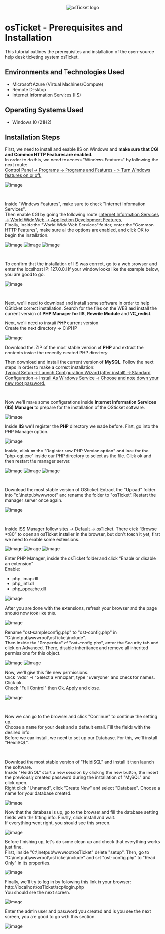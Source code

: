<p align="center">
<img src="https://i.imgur.com/Clzj7Xs.png" alt="osTicket logo"/>
</p>

<h1>osTicket - Prerequisites and Installation</h1>
This tutorial outlines the prerequisites and installation of the open-source help desk ticketing system osTicket.<br />

<h2>Environments and Technologies Used</h2>

- Microsoft Azure (Virtual Machines/Compute)
- Remote Desktop
- Internet Information Services (IIS)

<h2>Operating Systems Used </h2>

- Windows 10</b> (21H2)

<h2>Installation Steps</h2>

<p>
First, we need to install and enable IIS on Windows and <b>make sure that CGI and Common HTTP Features are enabled.</b><br>
In order to do this, we need to access "Windows Features" by following the next route:<br> <ins>Control Panel -> Programs -> Programs and Features - > Turn Windows features on or off. </ins>
</p>
<p>
  
![image](https://github.com/DsosaH/osticket-prereqs/assets/148100125/7bba0e68-aa3d-498a-b252-bee1d22487ae)

</p>
<br />
<p>
Inside "Windows Features", make sure to check "Internet Information Services".<br>
Then enable CGI by going the following route: <ins>Internet Information Services -> World Wide Web -> Application Development Features.</ins><br>
Finally, inside the "World Wide Web Services" folder, enter the "Common HTTP Features", make sure all the options are enabled, and click OK to begin the installation.
</p>
<p>
  
![image](https://github.com/DsosaH/osticket-prereqs/assets/148100125/02fd3e67-9a14-4836-af2d-ec05fe9fdd87)
![image](https://github.com/DsosaH/osticket-prereqs/assets/148100125/c1622e18-a4ed-49a8-84ec-a1f89fdfd58e)
![image](https://github.com/DsosaH/osticket-prereqs/assets/148100125/b48d5bc2-48fc-4046-9a59-691214cab01a)

</p>
<br />

<p>
To confirm that the installation of IIS was correct, go to a web browser and enter the localhost IP: 127.0.0.1 If your window looks like the example below, you are good to go.
</p>
<p>
  
![image](https://github.com/DsosaH/osticket-prereqs/assets/148100125/94606d1b-5fc5-4384-92b4-d1ab2067d715)

</p>
<br />
<p>
Next, we'll need to download and install some software in order to help OSticket correct installation. Search for the files on the WEB and install the current version of <b>PHP Manager for IIS</b>, <b>Rewrite Module</b> and <b>VC_redist</b>.
</p>
<p>
 Next, we'll need to install <b>PHP</b> current version.<br>
 Create the next directory -> C:\PHP
</p>
<p>

  ![image](https://github.com/DsosaH/osticket-prereqs/assets/148100125/4339bd41-3737-48d6-b5d2-c236a2f7e380)
  
</p>
<p>
  Download the .ZIP of the most stable version of <b>PHP</b> and extract the contents inside the recently created PHP directory.
</p>
<p>
  Then download and install the current version of <b>MySQL</b>. Follow the next steps in order to make a correct installation:<br>
  <ins>Typical Setup -> Launch Configuration Wizard (after install) -> Standard Configuration -> Install As Windows Service -> Choose and note down your new root password.</ins>
</p>
<br/>

<p>
  Now we'll make some configurations inside <b>Internet Information Services (IIS) Manager</b> to prepare for the installation of the OSticket software. 
</p>
<p>
  
  ![image](https://github.com/DsosaH/osticket-prereqs/assets/148100125/645a357c-d14b-4417-a6d8-3c382885497c) 
</p>
<p>
  Inside <b>IIS</b> we'll register the <b>PHP</b> directory we made before. First, go into the PHP Manager option.
</p>
<p>

  ![image](https://github.com/DsosaH/osticket-prereqs/assets/148100125/99b0ec93-d0cc-4c8a-809c-9b7f87cad8ec)
</p>
<p>
  Inside, click on the "Register new PHP Version option" and look for the "php-cgi.exe" inside our PHP directory to select as the file. Click ok and then restart the manager server.
</p>
<p>

  ![image](https://github.com/DsosaH/osticket-prereqs/assets/148100125/2e6f8eed-b811-4561-ab8c-ecefdb197318)
  ![image](https://github.com/DsosaH/osticket-prereqs/assets/148100125/5ef256ab-4d88-440c-9da6-fa98af2234ad)
  ![image](https://github.com/DsosaH/osticket-prereqs/assets/148100125/fdbcbb0e-dacd-4d39-ade7-c19063c6f3ee)
</p>
<br/>
<p>
  Download the most stable version of OSticket. Extract the "Upload" folder into "c:\inetpub\wwwroot" and rename the folder to "osTicket". Restart the manager server once again.
</p>
<p>

  ![image](https://github.com/DsosaH/osticket-prereqs/assets/148100125/d2b29a2b-01d9-414a-a666-8e12260adc30)

</p>
<br/>
<p>
  Inside ISS Manager follow <ins>sites -> Default -> osTicket</ins>. There click  “Browse *:80” to open an osTicket installer in the browser, but don't touch it yet, first we need to enable some extensions.
</p>
<p>

  ![image](https://github.com/DsosaH/osticket-prereqs/assets/148100125/bbc31f4d-6f81-4a0e-b652-0f1078ad54d7)
  ![image](https://github.com/DsosaH/osticket-prereqs/assets/148100125/9d879499-ab3d-43ba-b0cc-b809e3015af5)
  ![image](https://github.com/DsosaH/osticket-prereqs/assets/148100125/612f6c05-5203-456a-a408-b261bdb2857a)

</p>
<p>
  Enter PHP Manager, inside the osTicket folder and click “Enable or disable an extension”. <br>Enable:
  <ul>
    <li>php_imap.dll</li>
    <li>php_intl.dll</li>
    <li>php_opcache.dll</li>
  </ul>
  
</p>
<p>

  ![image](https://github.com/DsosaH/osticket-prereqs/assets/148100125/8f875543-52f3-442e-a9e4-94d1e8e0fdcf)
  
</p>
<p>
  After you are done with the extensions, refresh your browser and the page should now look like this.
</p>
<p>

  ![image](https://github.com/DsosaH/osticket-prereqs/assets/148100125/31f55a2e-eb79-4eb4-9088-1e8c4ad12e3a)

</p>
<p>
  Rename "ost-sampleconfig.php" to "ost-config.php" in "C:\inetpub\wwwroot\osTicket\include".<br>
  Then inside the "Properties" of "ost-config.php", enter the Security tab and click on Advanced. There, disable inheritance and remove all inherited permissions for this object.
</p>
<p>

  ![image](https://github.com/DsosaH/osticket-prereqs/assets/148100125/22da3c42-6779-4b6e-95bc-f178ff91503c)
![image](https://github.com/DsosaH/osticket-prereqs/assets/148100125/4d5824a1-70a8-40ca-957e-e603ab494745)

</p>
<p>
  Now, we'll give this file new permissions.<br>
  Click "Add" -> "Select a Principal", type "Everyone" and check for names. Click ok.<br>
  Check "Full Control" then Ok. Apply and close.
</p>
<p>
  
  ![image](https://github.com/DsosaH/osticket-prereqs/assets/148100125/3830c6c1-0572-4c43-9ab1-9cf6ec1531e9)

</p>
<br/>
<p>
  Now we can go to the browser and click "Continue" to continue the setting up.<br>
  Choose a name for your desk and a default email. Fill the fields with the desired info.<br>
  Before we can install, we need to set up our Database. For this, we'll install "HeidiSQL".
</p><br/>
<p>
  Download the most stable version of "HeidiSQL" and install it then launch the software.<br>
  Inside "HeidiSQL" start a new session by clicking the new button, the insert the previously created password during the installation of "MySQL" and click open.<br>
  Right click "Unnamed", click "Create New" and select "Database". Choose a name for your database created.
</p>
<p>

  ![image](https://github.com/DsosaH/osticket-prereqs/assets/148100125/e1afc46f-f5b3-45a4-afe2-22c78b744978)

</p>
<p>
  Now that the database is up, go to the browser and fill the database setting fields with the fitting info. Finally, click install and wait.<br>
  If everything went right, you should see this screen.
</p>
<p>

  ![image](https://github.com/DsosaH/osticket-prereqs/assets/148100125/37aba374-dc36-4e21-92c9-9522e55de2ec)

</p>
<p>
  Before finishing up, let's do some clean up and check that everything works just fine.<br>
  First, inside "C:\inetpub\wwwroot\osTicket" delete "setup". Then, go to  "C:\inetpub\wwwroot\osTicket\include" and set "ost-config.php" to "Read Only" in its properties.
</p>
<p>

  ![image](https://github.com/DsosaH/osticket-prereqs/assets/148100125/36a761bc-ac25-4132-a223-ddb7ef5653cc)

</p>
<p>
  Finally, we'll try to log in by following this link in your browser: http://localhost/osTicket/scp/login.php <br>
  You should see the next screen.
</p>
<p>

  ![image](https://github.com/DsosaH/osticket-prereqs/assets/148100125/08691499-f790-4dc8-9807-e18b52a80387)

</p>
<p>
  Enter the admin user and password you created and is you see the next screen, you are good to go with this section.
</p>
<p>

  ![image](https://github.com/DsosaH/osticket-prereqs/assets/148100125/8701557f-a376-4d1a-978a-7fa5c5e7fe4d)

</p>
